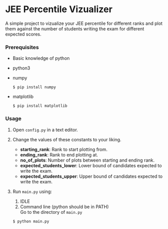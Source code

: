 # JEE Percentile Vizualizer

A simple project to vizualize your JEE percentile for different ranks and plot them against the number of students writing the exam for different expected scores.

### Prerequisites

- Basic knowledge of python

- python3

- numpy

  ```shell
  $ pip install numpy
  ```

- matplotlib

  ```shell
  $ pip install matplotlib
  ```

### Usage

1. Open `config.py` in a text editor.

2. Change the values of these constants to your liking.

   - **starting_rank**: Rank to start plotting from.
   - **ending_rank**: Rank to end plotting at.
   - **no_of_plots**: Number of plots between starting and ending rank.
   - **expected_students_lower**: Lower bound of candidates expected to write the exam.
   - **expected_students_upper**: Upper bound of candidates expected to write the exam.

3. Run `main.py` using:
   1. IDLE
   2. Command line (python should be in PATH)  
      Go to the directory of `main.py`
   ```shell
   $ python main.py
   ```
